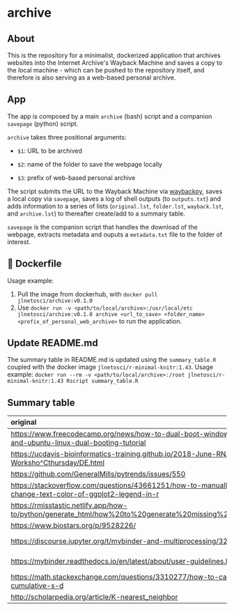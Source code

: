 # archive

## About

This is the repository for a minimalist, dockerized application that archives websites into the Internet Archive's Wayback Machine and saves a copy to the local machine - which can be pushed to the repository itself, and therefore is also serving as a web-based personal archive.

## App

The app is composed by a main `archive` (bash) script and a companion `savepage` (python) script.

`archive` takes three positional arguments:

-   `$1`: URL to be archived

-   `$2`: name of the folder to save the webpage locally

-   `$3`: prefix of web-based personal archive

The script submits the URL to the Wayback Machine via [waybackpy](https://pypi.org/project/waybackpy/), saves a local copy via `savepage`, saves a log of shell outputs (to `outputs.txt`) and adds information to a series of lists (`original.lst`, `folder.lst`, `wayback.lst`, and `archive.lst`) to thereafter create/add to a summary table.

`savepage` is the companion script that handles the download of the webpage, extracts metadata and ouputs a `metadata.txt` file to the folder of interest.

## 🐳 Dockerfile

Usage example:

1.  Pull the image from dockerhub, with `docker pull jlnetosci/archive:v0.1.0`
2.  Use `docker run -v <path/to/local/archive>:/usr/local/etc jlnetosci/archive:v0.1.0 archive <url_to_save> <folder_name> <prefix_of_personal_web_archive>` to run the application.

## Update README.md

The summary table in README.md is updated using the `summary_table.R` coupled with the docker image `jlnetosci/r-minimal-knitr:1.43`. Usage example: `docker run --rm -v <path/to/local/archive>:/root jlnetosci/r-minimal-knitr:1.43 Rscript summary_table.R`

## Summary table

|original                                                                                              |wayback                                                                                                                                          |page                                                                                                                                          |
|:-----------------------------------------------------------------------------------------------------|:------------------------------------------------------------------------------------------------------------------------------------------------|:---------------------------------------------------------------------------------------------------------------------------------------------|
|https://www.freecodecamp.org/news/how-to-dual-boot-windows-10-and-ubuntu-linux-dual-booting-tutorial  |https://web.archive.org/web/20230703192448/https://www.freecodecamp.org/news/how-to-dual-boot-windows-10-and-ubuntu-linux-dual-booting-tutorial  |https://raw.githack.com/jlnetosci/archive/main/pages/ubuntu_dual_boot/how-to-dual-boot-windows-10-and-ubuntu-linux-dual-booting-tutorial.html |
|https://ucdavis-bioinformatics-training.github.io/2018-June-RNA-Seq-Worksho^Cthursday/DE.html         |https://web.archive.org/web/20230705131451/https://ucdavis-bioinformatics-training.github.io/2018-June-RNA-Seq-Workshop/thursday/DE.html         |https://raw.githack.com/jlnetosci/archive/main/pages/RNAseq_tutorial/DE.html                                                                  |
|https://github.com/GeneralMills/pytrends/issues/550                                                   |https://web.archive.org/web/20230710101645/https://github.com/GeneralMills/pytrends/issues/550                                                   |https://raw.githack.com/jlnetosci/archive/main/pages/google_trends_issues/550.html                                                            |
|https://stackoverflow.com/questions/43661251/how-to-manually-change-text-color-of-ggplot2-legend-in-r |https://web.archive.org/web/20230711221055/https://stackoverflow.com/questions/43661251/how-to-manually-change-text-color-of-ggplot2-legend-in-r |https://raw.githack.com/jlnetosci/archive/main/pages/ggplot2_legend_text_color/how-to-manually-change-text-color-of-ggplot2-legend-in-r.html  |
|https://rmisstastic.netlify.app/how-to/python/generate_html/how%20to%20generate%20missing%20values    |https://web.archive.org/web/20230718105110/https://rmisstastic.netlify.app/how-to/python/generate_html/how%20to%20generate%20missing%20values    |https://raw.githack.com/jlnetosci/archive/main/pages/missing_values_python/how%20to%20generate%20missing%20values.html                        |
|https://www.biostars.org/p/9528226/                                                                   |https://web.archive.org/web/20230725081931/https://www.biostars.org/p/9528226/                                                                   |https://raw.githack.com/jlnetosci/archive/main/pages/public_bioinformatics_servers/index.html                                                 |
|https://discourse.jupyter.org/t/mybinder-and-multiprocessing/3238                                     |https://web.archive.org/web/20230725165857/https://discourse.jupyter.org/t/mybinder-and-multiprocessing/3238                                     |https://raw.githack.com/jlnetosci/archive/main/pages/mybinder_multiprocessing/3238.html                                                       |
|https://mybinder.readthedocs.io/en/latest/about/user-guidelines.html                                  |https://web.archive.org/web/20230725170057/https://mybinder.readthedocs.io/en/latest/about/user-guidelines.html                                  |https://raw.githack.com/jlnetosci/archive/main/pages/mybinder_guidelines/user-guidelines.html                                                 |
|https://math.stackexchange.com/questions/3310277/how-to-calculate-cumulative-s-d                      |https://web.archive.org/web/20230727155624/https://math.stackexchange.com/questions/3310277/how-to-calculate-cumulative-s-d                      |https://raw.githack.com/jlnetosci/archive/main/pages/cumulative_standard_deviation/how-to-calculate-cumulative-s-d.html                       |
|http://scholarpedia.org/article/K-nearest_neighbor                                                    |https://web.archive.org/web/20230728182404/http://scholarpedia.org/article/K-nearest_neighbor                                                    |https://raw.githack.com/jlnetosci/archive/main/pages/knn_datasets/K-nearest_neighbor.html                                                     |
